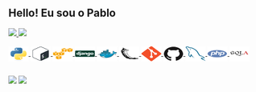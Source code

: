 ## Hello! Eu sou o Pablo 
 <div>
  <a href="https://github.com/pablocr1">
  <img height="168.5em" src="https://github-readme-stats.vercel.app/api?username=pablocr1&show_icons=true&theme=chartreuse-dark&include_all_commits=true&count_private=true"/>
  <img height="168.5em" src="https://github-readme-stats.vercel.app/api/top-langs/?username=pablocr1&layout=compact&langs_count=16&theme=chartreuse-dark"/>
<div>
<div style="display: inline_block"><br>
  <img align="center" alt="Pablo-Python" height="30" width="40" src="https://raw.githubusercontent.com/devicons/devicon/master/icons/python/python-original.svg">
  <img align="center" alt="Pablo-Bash" height="30" width="40" src="https://raw.githubusercontent.com/devicons/devicon/master/icons/bash/bash-original.svg">
  <img align="center" alt="Pablo-Aws" height="30" width="40" src="https://raw.githubusercontent.com/devicons/devicon/master/icons/amazonwebservices/amazonwebservices-original.svg">
  <img align="center" alt="Pablo-Dj" height="30" width="40" src="https://raw.githubusercontent.com/devicons/devicon/master/icons/django/django-original.svg">
  <img align="center" alt="Pablo-Docker" height="30" width="40" src="https://raw.githubusercontent.com/devicons/devicon/master/icons/docker/docker-original.svg">
  <img align="center" alt="Pablo-Flask" height="30" width="40" src="https://raw.githubusercontent.com/devicons/devicon/master/icons/flask/flask-original.svg">
  <img align="center" alt="Pablo-Git" height="30" width="40" src="https://raw.githubusercontent.com/devicons/devicon/master/icons/git/git-original.svg">
  <img align="center" alt="Pablo-Gith" height="30" width="40" src="https://raw.githubusercontent.com/devicons/devicon/master/icons/github/github-original.svg">
  <img align="center" alt="Pablo-Mysql" height="30" width="40" src="https://raw.githubusercontent.com/devicons/devicon/master/icons/mysql/mysql-original.svg">
  <img align="center" alt="Pablo-Php" height="30" width="40" src="https://raw.githubusercontent.com/devicons/devicon/master/icons/php/php-plain.svg">
  <img align="center" alt="Pablo-Sqla" height="30" width="40" src="https://raw.githubusercontent.com/devicons/devicon/master/icons/sqlalchemy/sqlalchemy-original.svg">
</div>
  
  ##
 
<div> 
  <a href="https://instagram.com/_pablo.py" target="_blank"><img src="https://img.shields.io/badge/-Instagram-%23E4405F?style=for-the-badge&logo=instagram&logoColor=white" target="_blank"></a>
  <a href = "mailto: pablocarvalho.dev@gmail.com"><img src="https://img.shields.io/badge/-Gmail-%23333?style=for-the-badge&logo=gmail&logoColor=white" target="_blank"></a> 
</div>
